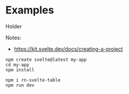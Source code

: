 # Examples

Holder

Notes:

- https://kit.svelte.dev/docs/creating-a-project

```shell
npm create svelte@latest my-app
cd my-app
npm install

npm i rn-svelte-table
npm run dev
```